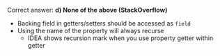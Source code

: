 Correct answer: **d) None of the above (StackOverflow)**

* Backing field in getters/setters should be accessed as `field`
* Using the name of the property will always recurse
  - IDEA shows recursion mark when you use property getter within getter
  
